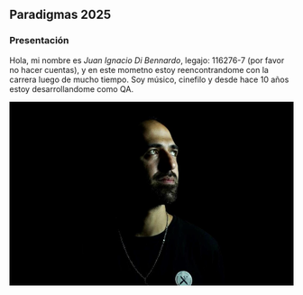 ## Paradigmas 2025
### Presentación

Hola, mi nombre es *Juan Ignacio Di Bennardo*, legajo: 116276-7 (por favor no hacer cuentas), y en este mometno estoy reencontrandome con la carrera luego de mucho tiempo.
Soy músico, cinefilo y desde hace 10 años estoy desarrollandome como QA.

![Buena cursada](<Juan Ignacio Di Bennardo.jpg>)